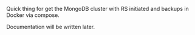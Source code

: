 Quick thing for get the MongoDB cluster with RS initiated and backups in Docker via compose.

Documentation will be written later.